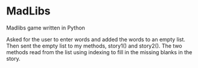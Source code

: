 # MadLibs
Madlibs game written in Python

Asked for the user to enter words and added the words to an empty list. Then sent the empty list to my methods, story1() and story2().
The two methods read from the list using indexing to fill in the missing blanks in the story.

